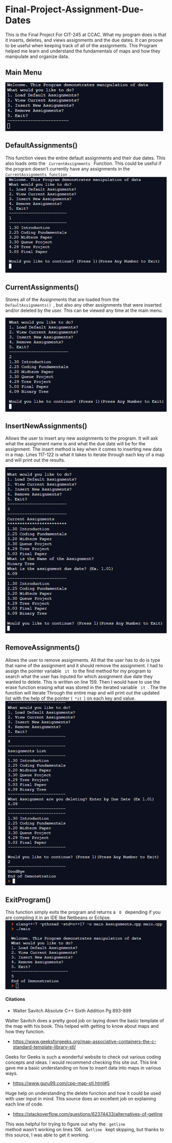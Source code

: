 # Final-Project-Assignment-Due-Dates
This is the Final Project For CIT-245 at CCAC. What my program does is that it inserts, deletes, and views assignments and the due dates. It can proove
to be useful when keeping track of all of the assignments. This Program helped me learn and understand the fundamentals of maps and how they manipulate and
organize data. 


## Main Menu
![](https://github.com/Gp32Prog66/Final-Project-Assignment-Due-Dates/blob/main/Screen%20Shots/Main-Menu.PNG)


## DefaultAssignments()
This function views the entire default assignments and their due dates. This also loads onto the <code> CurrentAssignments </code> Function. This could be useful if
the program doesn't currently have any assignments in the <code> CurrentAssignments function </code>.
![](https://github.com/Gp32Prog66/Final-Project-Assignment-Due-Dates/blob/main/Screen%20Shots/Load-Default-Assignments.PNG)

## CurrentAssignments()
Stores all of the Assignments that are loaded from the <code> DefaultAssignments() </code>, but also any other assignments that were inserted and/or deleted by the
user. This can be viewed any time at the main menu.

![Alt text](https://github.com/Gp32Prog66/Final-Project-Assignment-Due-Dates/blob/main/Screen%20Shots/Viewing-Assignments.PNG)

## InsertNewAssignments()
Allows the user to insert any new assignments to the program. It will ask what the assignment name is and what the due date will be for the assignment. The
insert method is key when it comes to inserting new data in a map. Lines 117-122 is what it takes to iterate through each key of a map and will print out the
results. 

![](https://github.com/Gp32Prog66/Final-Project-Assignment-Due-Dates/blob/main/Screen%20Shots/Inserting-Assignments.PNG)

## RemoveAssignments()
Allows the user to remove assignments. All that the user has to do is type that name of the assignment and it should remove the assignment. I had to assign the
pointer variable <code> it </code> to the find method for my program to search what the user has inputed for which assignment due date they wanted to delete. This 
is written on line 159. Then I would have to use the erase function erasing what was stored in the iterated variable <code> it </code>. The the function will 
iterate Through the entire map and will print out the updated list with the help of the pointer (<code> *it </code>) on each key and value.  
![](https://github.com/Gp32Prog66/Final-Project-Assignment-Due-Dates/blob/main/Screen%20Shots/Deleting-Assignments.PNG)

## ExitProgram()
This function simply exits the program and returns a <code> 0 </code> depending if you are compiling it in an IDE like Netbeans or Eclipse.
![](https://github.com/Gp32Prog66/Final-Project-Assignment-Due-Dates/blob/main/Screen%20Shots/Exit.PNG)

#### Citations
+ Walter Savitch Absolute C++ Sixth Addition  Pg 893-899

Walter Savitch does a pretty good job on laying down the basic template of the map with his book. This helped with getting to know about
maps and how they function. 

+ <https://www.geeksforgeeks.org/map-associative-containers-the-c-standard-template-library-stl/>

Geeks for Geeks is such a wonderful website to check out various coding concepts and ideas. I would recommend checking this
site out. This link gave me a basic understanding on how to insert data into maps in various ways. 

+ <https://www.guru99.com/cpp-map-stl.html#5> 

Huge help on understanding the delete function and how it could be used with user input in mind. This source does an excellent job
on explaining each line of code.

+ <https://stackoverflow.com/questions/62374433/alternatives-of-getline>

This was helpful for trying to figure out why the <code> getline </code> method wasn't working on lines 106. <code> Getline </code> kept skipping,
but thanks to this source, I was able to get it working. 
